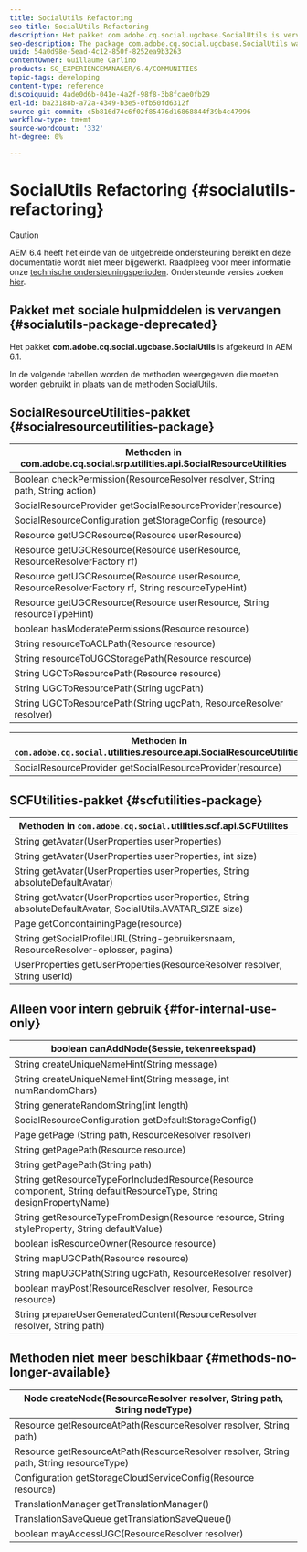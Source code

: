 ```yaml
---
title: SocialUtils Refactoring
seo-title: SocialUtils Refactoring
description: Het pakket com.adobe.cq.social.ugcbase.SocialUtils is vervangen in AEM 6.1
seo-description: The package com.adobe.cq.social.ugcbase.SocialUtils was deprecated in AEM 6.1
uuid: 54a0d98e-5ead-4c12-850f-8252ea9b3263
contentOwner: Guillaume Carlino
products: SG_EXPERIENCEMANAGER/6.4/COMMUNITIES
topic-tags: developing
content-type: reference
discoiquuid: 4ade0d6b-041e-4a2f-98f8-3b8fcae0fb29
exl-id: ba23188b-a72a-4349-b3e5-0fb50fd6312f
source-git-commit: c5b816d74c6f02f85476d16868844f39b4c47996
workflow-type: tm+mt
source-wordcount: '332'
ht-degree: 0%

---
```


# SocialUtils Refactoring {#socialutils-refactoring}

>[!CAUTION]
>
>AEM 6.4 heeft het einde van de uitgebreide ondersteuning bereikt en deze documentatie wordt niet meer bijgewerkt. Raadpleeg voor meer informatie onze [technische ondersteuningsperioden](https://helpx.adobe.com/support/programs/eol-matrix.html). Ondersteunde versies zoeken [hier](https://experienceleague.adobe.com/docs/).

## Pakket met sociale hulpmiddelen is vervangen {#socialutils-package-deprecated}

Het pakket **com.adobe.cq.social.ugcbase.SocialUtils** is afgekeurd in AEM 6.1.

In de volgende tabellen worden de methoden weergegeven die moeten worden gebruikt in plaats van de methoden SocialUtils.

## SocialResourceUtilities-pakket  {#socialresourceutilities-package}

| Methoden in com.adobe.cq.social.srp.utilities.api.SocialResourceUtilities |
|---|
| Boolean checkPermission(ResourceResolver resolver, String path, String action) |  |
| SocialResourceProvider getSocialResourceProvider(resource) |  |
| SocialResourceConfiguration getStorageConfig (resource) |  |
| Resource getUGCResource(Resource userResource) |  |
| Resource getUGCResource(Resource userResource, ResourceResolverFactory rf) | new |
| Resource getUGCResource(Resource userResource, ResourceResolverFactory rf, String resourceTypeHint) | new |
| Resource getUGCResource(Resource userResource, String resourceTypeHint) |  |
| boolean hasModeratePermissions(Resource resource) |  |
| String resourceToACLPath(Resource resource) |  |
| String resourceToUGCStoragePath(Resource resource) | vervangt String resourceToUGCPath(Resource resource) |
| String UGCToResourcePath(Resource resource) |  |
| String UGCToResourcePath(String ugcPath) | methodehandtekening gewijzigd |
| String UGCToResourcePath(String ugcPath, ResourceResolver resolver) | new |

| Methoden in `com.adobe.cq.social.`utilities.resource.api.SocialResourceUtilities |
|---|
| SocialResourceProvider getSocialResourceProvider(resource) | vervangt SocialResourceProvider getConfiguredProvider(resource) |

## SCFUtilities-pakket {#scfutilities-package}

| Methoden in `com.adobe.cq.social.`utilities.scf.api.SCFUtilites |
|---|
| String getAvatar(UserProperties userProperties) |
| String getAvatar(UserProperties userProperties, int size) |
| String getAvatar(UserProperties userProperties, String absoluteDefaultAvatar) |
| String getAvatar(UserProperties userProperties, String absoluteDefaultAvatar, SocialUtils.AVATAR_SIZE size) |
| Page getConcontainingPage(resource) |
| String getSocialProfileURL(String-gebruikersnaam, ResourceResolver-oplosser, pagina) |
| UserProperties getUserProperties(ResourceResolver resolver, String userId) |

## Alleen voor intern gebruik {#for-internal-use-only}

| boolean canAddNode(Sessie, tekenreekspad) |
|---|
| String createUniqueNameHint(String message) |
| String createUniqueNameHint(String message, int numRandomChars) |
| String generateRandomString(int length) |
| SocialResourceConfiguration getDefaultStorageConfig() |
| Page getPage (String path, ResourceResolver resolver) |
| String getPagePath(Resource resource) |
| String getPagePath(String path) |
| String getResourceTypeForIncludedResource(Resource component, String defaultResourceType, String designPropertyName) |
| String getResourceTypeFromDesign(Resource resource, String styleProperty, String defaultValue) |
| boolean isResourceOwner(Resource resource) |
| String mapUGCPath(Resource resource) |
| String mapUGCPath(String ugcPath, ResourceResolver resolver) |
| boolean mayPost(ResourceResolver resolver, Resource resource) |
| String prepareUserGeneratedContent(ResourceResolver resolver, String path) |

## Methoden niet meer beschikbaar {#methods-no-longer-available}

| Node createNode(ResourceResolver resolver, String path, String nodeType) |
|---|
| Resource getResourceAtPath(ResourceResolver resolver, String path) |
| Resource getResourceAtPath(ResourceResolver resolver, String path, String resourceType) |
| Configuration getStorageCloudServiceConfig(Resource resource) |
| TranslationManager getTranslationManager() |
| TranslationSaveQueue getTranslationSaveQueue() |
| boolean mayAccessUGC(ResourceResolver resolver) |

